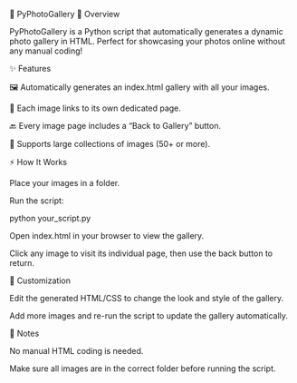 🎨 PyPhotoGallery
🌟 Overview

PyPhotoGallery is a Python script that automatically generates a dynamic photo gallery in HTML.
Perfect for showcasing your photos online without any manual coding!

✨ Features

🖼 Automatically generates an index.html gallery with all your images.

🔗 Each image links to its own dedicated page.

🔙 Every image page includes a “Back to Gallery” button.

📂 Supports large collections of images (50+ or more).

⚡ How It Works

Place your images in a folder.

Run the script:

python your_script.py


Open index.html in your browser to view the gallery.

Click any image to visit its individual page, then use the back button to return.

🎨 Customization

Edit the generated HTML/CSS to change the look and style of the gallery.

Add more images and re-run the script to update the gallery automatically.

📝 Notes

No manual HTML coding is needed.

Make sure all images are in the correct folder before running the script.